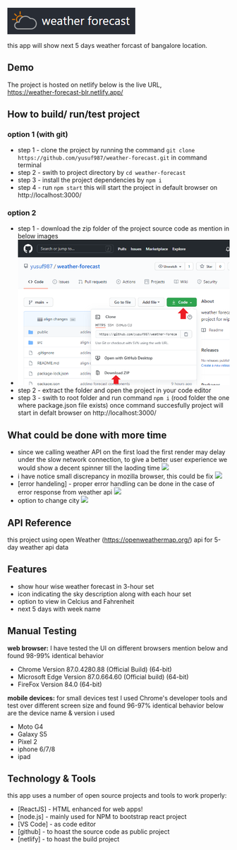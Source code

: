 ![image info](./src/images/weather.PNG)  

this app will show next 5 days weather forcast of bangalore location.

## Demo
The project is hosted on netlify  below is the live URL,  
https://weather-forecast-blr.netlify.app/

## How to build/ run/test project
### option 1 (with git)
- step 1 - clone the project by running the command ``` git clone https://github.com/yusuf987/weather-forecast.git ``` in command terminal
- step 2 - swith to project directory by ``` cd weather-forecast ```
- step 3 - install the project dependencies by ``` npm i ```
- step 4 - run ``` npm start ``` this will start the project in default browser on http://localhost:3000/

### option 2 
- step 1 - download the zip folder of the project source code as mention in below images
- ![image info](./src/images/download_zip.png) 
- step 2 - extract the folder and open the project in your code editor
- step 3 - swith to root folder and run command ``` npm i ``` (rood folder the one where package.json file exists) once command succesfully project will start in defalt browser on http://localhost:3000/


## What could be done with more time

- since we calling weather API on the first load the first render may delay under the slow network connection, to give a better user experience we would show a decent spinner till the laoding time  ![](https://img.shields.io/badge/-UX:enhancement-1aba75.svg)
- i have notice small discrepancy in mozilla browser, this could be fix ![](https://img.shields.io/badge/-UI:bug-e35f42.svg)
- [error handeling] - proper error handling can be done in the case of error response from weather api ![](https://img.shields.io/badge/-bug-e35f42.svg)
- option to change city ![](https://img.shields.io/badge/-feature-338ef5.svg)

## API Reference
this project using open Weather (https://openweathermap.org/) api for 5-day weather api data

## Features

- show hour wise weather forecast in 3-hour set  
- icon indicating the sky description along with each hour set
- option to view in Celcius and Fahrenheit 
- next 5 days with week name 

## Manual Testing
**web browser:** I have tested the UI on different browsers mention below and found 98-99% identical behavior 

 - Chrome Version 87.0.4280.88 (Official Build) (64-bit)
 - Microsoft Edge Version 87.0.664.60 (Official build) (64-bit)
 - FireFox Version 84.0 (64-bit)

**mobile devices:** for small devices test I used Chrome's developer tools and test over different screen size and found 96-97% identical behavior  below are the device name & version i used 

 - Moto G4
 - Galaxy S5
 - Pixel 2
 - iphone 6/7/8
 - ipad

## Technology & Tools

this app uses a number of open source projects and tools to work properly:

- [ReactJS] - HTML enhanced for web apps!
- [node.js] - mainly used for NPM to bootstrap react project
- [VS Code] - as code editor
- [github] - to hoast the source code as public project
- [netlify] - to hoast the build project 







